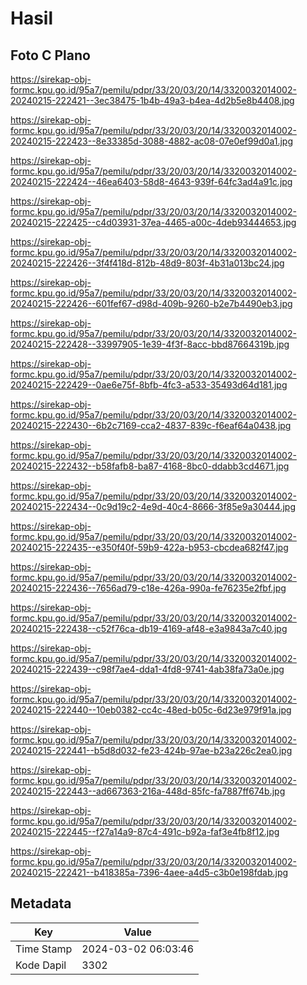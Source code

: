 # Hasil

## Foto C Plano

https://sirekap-obj-formc.kpu.go.id/95a7/pemilu/pdpr/33/20/03/20/14/3320032014002-20240215-222421--3ec38475-1b4b-49a3-b4ea-4d2b5e8b4408.jpg

https://sirekap-obj-formc.kpu.go.id/95a7/pemilu/pdpr/33/20/03/20/14/3320032014002-20240215-222423--8e33385d-3088-4882-ac08-07e0ef99d0a1.jpg

https://sirekap-obj-formc.kpu.go.id/95a7/pemilu/pdpr/33/20/03/20/14/3320032014002-20240215-222424--46ea6403-58d8-4643-939f-64fc3ad4a91c.jpg

https://sirekap-obj-formc.kpu.go.id/95a7/pemilu/pdpr/33/20/03/20/14/3320032014002-20240215-222425--c4d03931-37ea-4465-a00c-4deb93444653.jpg

https://sirekap-obj-formc.kpu.go.id/95a7/pemilu/pdpr/33/20/03/20/14/3320032014002-20240215-222426--3f4f418d-812b-48d9-803f-4b31a013bc24.jpg

https://sirekap-obj-formc.kpu.go.id/95a7/pemilu/pdpr/33/20/03/20/14/3320032014002-20240215-222426--601fef67-d98d-409b-9260-b2e7b4490eb3.jpg

https://sirekap-obj-formc.kpu.go.id/95a7/pemilu/pdpr/33/20/03/20/14/3320032014002-20240215-222428--33997905-1e39-4f3f-8acc-bbd87664319b.jpg

https://sirekap-obj-formc.kpu.go.id/95a7/pemilu/pdpr/33/20/03/20/14/3320032014002-20240215-222429--0ae6e75f-8bfb-4fc3-a533-35493d64d181.jpg

https://sirekap-obj-formc.kpu.go.id/95a7/pemilu/pdpr/33/20/03/20/14/3320032014002-20240215-222430--6b2c7169-cca2-4837-839c-f6eaf64a0438.jpg

https://sirekap-obj-formc.kpu.go.id/95a7/pemilu/pdpr/33/20/03/20/14/3320032014002-20240215-222432--b58fafb8-ba87-4168-8bc0-ddabb3cd4671.jpg

https://sirekap-obj-formc.kpu.go.id/95a7/pemilu/pdpr/33/20/03/20/14/3320032014002-20240215-222434--0c9d19c2-4e9d-40c4-8666-3f85e9a30444.jpg

https://sirekap-obj-formc.kpu.go.id/95a7/pemilu/pdpr/33/20/03/20/14/3320032014002-20240215-222435--e350f40f-59b9-422a-b953-cbcdea682f47.jpg

https://sirekap-obj-formc.kpu.go.id/95a7/pemilu/pdpr/33/20/03/20/14/3320032014002-20240215-222436--7656ad79-c18e-426a-990a-fe76235e2fbf.jpg

https://sirekap-obj-formc.kpu.go.id/95a7/pemilu/pdpr/33/20/03/20/14/3320032014002-20240215-222438--c52f76ca-db19-4169-af48-e3a9843a7c40.jpg

https://sirekap-obj-formc.kpu.go.id/95a7/pemilu/pdpr/33/20/03/20/14/3320032014002-20240215-222439--c98f7ae4-dda1-4fd8-9741-4ab38fa73a0e.jpg

https://sirekap-obj-formc.kpu.go.id/95a7/pemilu/pdpr/33/20/03/20/14/3320032014002-20240215-222440--10eb0382-cc4c-48ed-b05c-6d23e979f91a.jpg

https://sirekap-obj-formc.kpu.go.id/95a7/pemilu/pdpr/33/20/03/20/14/3320032014002-20240215-222441--b5d8d032-fe23-424b-97ae-b23a226c2ea0.jpg

https://sirekap-obj-formc.kpu.go.id/95a7/pemilu/pdpr/33/20/03/20/14/3320032014002-20240215-222443--ad667363-216a-448d-85fc-fa7887ff674b.jpg

https://sirekap-obj-formc.kpu.go.id/95a7/pemilu/pdpr/33/20/03/20/14/3320032014002-20240215-222445--f27a14a9-87c4-491c-b92a-faf3e4fb8f12.jpg

https://sirekap-obj-formc.kpu.go.id/95a7/pemilu/pdpr/33/20/03/20/14/3320032014002-20240215-222421--b418385a-7396-4aee-a4d5-c3b0e198fdab.jpg


## Metadata

| Key        | Value               |
| ---------- | ------------------- |
| Time Stamp | 2024-03-02 06:03:46 |
| Kode Dapil | 3302                |



